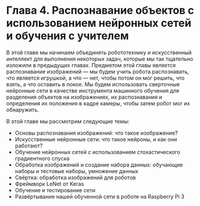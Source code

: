# Глава 4. Распознавание объектов с использованием нейронных сетей и обучения с учителем

В этой главе мы начинаем объединять робототехнику и искусственный интеллект для выполнения некоторых задач, которые мы так тщательно изложили в предыдущих главах. Предметом этой главы является распознавание изображений — мы будем учить робота распознавать, что является игрушкой, а что — нет, чтобы потом он мог решить, что взять, а что оставить в покое. Мы будем использовать сверточные нейронные сети в качестве инструмента машинного обучения для разделения объектов на изображениях, их распознавания и определения их положения в кадре камеры, чтобы затем робот мог их обнаружить.

В этой главе мы рассмотрим следующие темы:

* Основы распознавания изображений: что такое изображение?
* Искусственные нейронные сети: что такое нейроны, и как они работают?
* Обучение нейронных сетей с использованием стохастического градиентного спуска
* Обработка изображений и создание набора данных: обучающие наборы и тестовые наборы, умножение данных
* Свёртка: обработка изображений для роботов
* Фреймворк LeNet от Keras
* Обучение и тестирование сети
* Развёртывание нашей обученной сети в роботе на  Raspberry Pi 3

